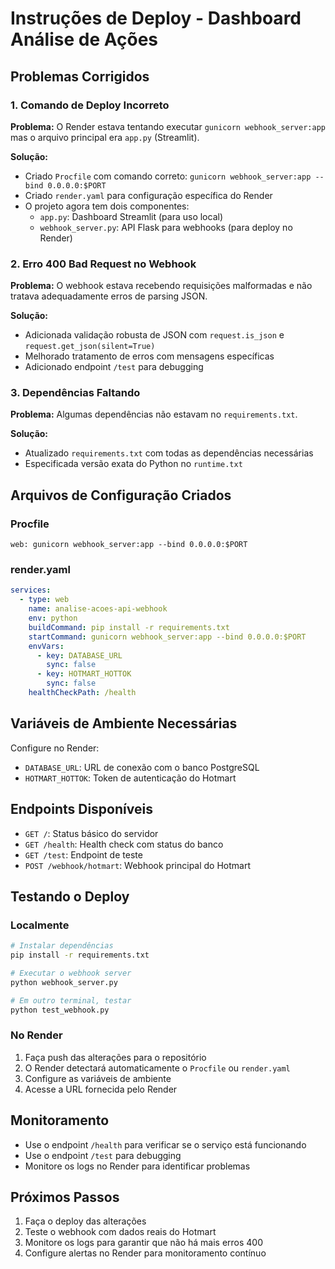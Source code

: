 # Instruções de Deploy - Dashboard Análise de Ações

## Problemas Corrigidos

### 1. Comando de Deploy Incorreto
**Problema:** O Render estava tentando executar `gunicorn webhook_server:app` mas o arquivo principal era `app.py` (Streamlit).

**Solução:** 
- Criado `Procfile` com comando correto: `gunicorn webhook_server:app --bind 0.0.0.0:$PORT`
- Criado `render.yaml` para configuração específica do Render
- O projeto agora tem dois componentes:
  - `app.py`: Dashboard Streamlit (para uso local)
  - `webhook_server.py`: API Flask para webhooks (para deploy no Render)

### 2. Erro 400 Bad Request no Webhook
**Problema:** O webhook estava recebendo requisições malformadas e não tratava adequadamente erros de parsing JSON.

**Solução:**
- Adicionada validação robusta de JSON com `request.is_json` e `request.get_json(silent=True)`
- Melhorado tratamento de erros com mensagens específicas
- Adicionado endpoint `/test` para debugging

### 3. Dependências Faltando
**Problema:** Algumas dependências não estavam no `requirements.txt`.

**Solução:**
- Atualizado `requirements.txt` com todas as dependências necessárias
- Especificada versão exata do Python no `runtime.txt`

## Arquivos de Configuração Criados

### Procfile
```
web: gunicorn webhook_server:app --bind 0.0.0.0:$PORT
```

### render.yaml
```yaml
services:
  - type: web
    name: analise-acoes-api-webhook
    env: python
    buildCommand: pip install -r requirements.txt
    startCommand: gunicorn webhook_server:app --bind 0.0.0.0:$PORT
    envVars:
      - key: DATABASE_URL
        sync: false
      - key: HOTMART_HOTTOK
        sync: false
    healthCheckPath: /health
```

## Variáveis de Ambiente Necessárias

Configure no Render:
- `DATABASE_URL`: URL de conexão com o banco PostgreSQL
- `HOTMART_HOTTOK`: Token de autenticação do Hotmart

## Endpoints Disponíveis

- `GET /`: Status básico do servidor
- `GET /health`: Health check com status do banco
- `GET /test`: Endpoint de teste
- `POST /webhook/hotmart`: Webhook principal do Hotmart

## Testando o Deploy

### Localmente
```bash
# Instalar dependências
pip install -r requirements.txt

# Executar o webhook server
python webhook_server.py

# Em outro terminal, testar
python test_webhook.py
```

### No Render
1. Faça push das alterações para o repositório
2. O Render detectará automaticamente o `Procfile` ou `render.yaml`
3. Configure as variáveis de ambiente
4. Acesse a URL fornecida pelo Render

## Monitoramento

- Use o endpoint `/health` para verificar se o serviço está funcionando
- Use o endpoint `/test` para debugging
- Monitore os logs no Render para identificar problemas

## Próximos Passos

1. Faça o deploy das alterações
2. Teste o webhook com dados reais do Hotmart
3. Monitore os logs para garantir que não há mais erros 400
4. Configure alertas no Render para monitoramento contínuo

